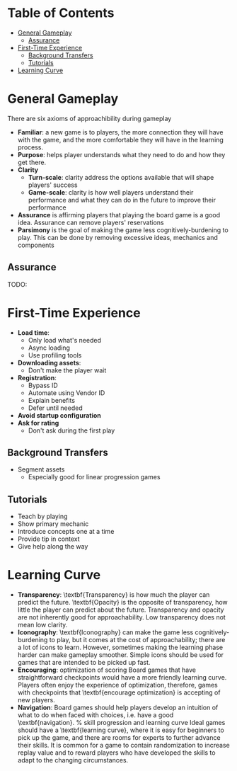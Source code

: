 # Table of Contents

- [General Gameplay](#general-gameplay)
  - [Assurance](#assurance)
- [First-Time Experience](#firstime-interaction)
  - [Background Transfers](#background-transfers)
  - [Tutorials](#tutorials)
- [Learning Curve](#learning-curve)

# General Gameplay <span id="general-gameplay">

There are six axioms of approachibility during gameplay

- **Familiar**: a new game is to players, the more connection they will have
  with the game, and the more comfortable they will have in the learning
  process.
- **Purpose**: helps player understands what they need to do and how they get
  there.
- **Clarity**
  - **Turn-scale**: clarity address the options available that will shape
    players' success
  - **Game-scale**: clarity is how well players understand their performance and
    what they can do in the future to improve their performance
- **Assurance** is affirming players that playing the board game is a good idea.
  Assurance can remove players' reservations
- **Parsimony** is the goal of making the game less cognitively-burdening to
  play. This can be done by removing excessive ideas, mechanics and components

## Assurance <span id="assurance" />

TODO:

# First-Time Experience <span id="firstime-interaction" />

- **Load time**:
  - Only load what's needed
  - Async loading
  - Use profiling tools
- **Downloading assets**:
  - Don't make the player wait
- **Registration**:
  - Bypass ID
  - Automate using Vendor ID
  - Explain benefits
  - Defer until needed
- **Avoid startup configuration**
- **Ask for rating**
  - Don't ask during the first play

## Background Transfers <span id="background-transfers" />

- Segment assets
  - Especially good for linear progression games

## Tutorials <span id="tutorials" />

- Teach by playing
- Show primary mechanic
- Introduce concepts one at a time
- Provide tip in context
- Give help along the way

# Learning Curve <span id="learning-curve" />

- **Transparency**: \textbf{Transparency} is how much the player can predict the
  future. \textbf{Opacity} is the opposite of transparency, how little the
  player can predict about the future. Transparency and opacity are not
  inherently good for approachability. Low transparency does not mean low
  clarity.
- **Iconography**: \textbf{Iconography} can make the game less
  cognitively-burdening to play, but it comes at the cost of approachability;
  there are a lot of icons to learn. However, sometimes making the learning
  phase harder can make gameplay smoother. Simple icons should be used for games
  that are intended to be picked up fast.
- **Encouraging**: optimization of scoring Board games that have straightforward
  checkpoints would have a more friendly learning curve. Players often enjoy the
  experience of optimization, therefore, games with checkpoints that
  \textbf{encourage optimization} is accepting of new players.
- **Navigation**: Board games should help players develop an intuition of what
  to do when faced with choices, i.e. have a good \textbf{navigation}. % skill
  progression and learning curve Ideal games should have a \textbf{learning
  curve}, where it is easy for beginners to pick up the game, and there are
  rooms for experts to further advance their skills. It is common for a game to
  contain randomization to increase replay value and to reward players who have
  developed the skills to adapt to the changing circumstances.
